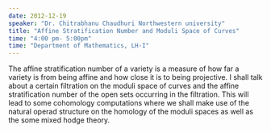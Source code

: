 ```yaml
---
date: 2012-12-19
speaker: "Dr. Chitrabhanu Chaudhuri Northwestern university"
title: "Affine Stratification Number and Moduli Space of Curves"
time: "4:00 pm- 5:00pm" 
time: "Department of Mathematics, LH-I"
---
```

The affine stratification number of a variety is a measure of how far a variety is from being affine and how close it is to being projective. I shall talk about a certain filtration on the moduli space of curves and the affine stratification number of the open sets occurring in the filtration. This will lead to some cohomology computations where we shall make use of the natural operad structure on the homology of the moduli spaces as well as the some mixed hodge theory.
